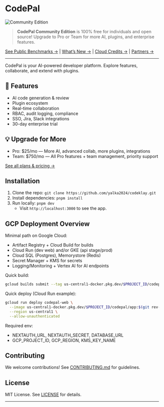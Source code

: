 # CodePal

![Community Edition](https://img.shields.io/badge/Community%20Edition-Free-blue?style=flat-square)

> **CodePal Community Edition** is 100% free for individuals and open source! Upgrade to Pro or Team for more AI, plugins, and enterprise features.

[See Public Benchmarks →](./docs/benchmarks.md) | [What’s New →](./docs/whats-new.md) | [Cloud Credits →](./docs/cloud-credits.md) | [Partners →](./docs/partners.md)

---

CodePal is your AI-powered developer platform. Explore features, collaborate, and extend with plugins.

## 🚀 Features
- AI code generation & review
- Plugin ecosystem
- Real-time collaboration
- RBAC, audit logging, compliance
- SSO, Jira, Slack integrations
- 30-day enterprise trial

## 💡 Upgrade for More
- Pro: $25/mo — More AI, advanced collab, more plugins, integrations
- Team: $750/mo — All Pro features + team management, priority support

[See all plans & pricing →](./docs/pricing.md)

## Installation
1. Clone the repo: `git clone https://github.com/yalka2024/codeklay.git`
2. Install dependencies: `pnpm install`
3. Run locally: `pnpm dev`
   - Visit `http://localhost:3000` to see the app.

## GCP Deployment Overview

Minimal path on Google Cloud:
- Artifact Registry + Cloud Build for builds
- Cloud Run (dev web) and/or GKE (api stage/prod)
- Cloud SQL (Postgres), Memorystore (Redis)
- Secret Manager + KMS for secrets
- Logging/Monitoring + Vertex AI for AI endpoints

Quick build:

```bash
gcloud builds submit --tag us-central1-docker.pkg.dev/$PROJECT_ID/codepal/app:$(git rev-parse --short HEAD)
```

Quick deploy (Cloud Run example):

```bash
gcloud run deploy codepal-web \
  --image us-central1-docker.pkg.dev/$PROJECT_ID/codepal/app:$(git rev-parse --short HEAD) \
  --region us-central1 \
  --allow-unauthenticated
```

Required env:
- NEXTAUTH_URL, NEXTAUTH_SECRET, DATABASE_URL
- GCP_PROJECT_ID, GCP_REGION, KMS_KEY_NAME

## Contributing
We welcome contributions! See [CONTRIBUTING.md](./CONTRIBUTING.md) for guidelines.

## License
MIT License. See [LICENSE](./LICENSE) for details.

---

